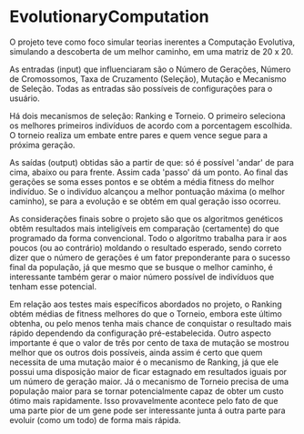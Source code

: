 EvolutionaryComputation
=======================

O projeto teve como foco simular teorias inerentes a Computação Evolutiva, simulando a descoberta de um melhor caminho, em uma matriz de 20 x 20.

As entradas (input) que influenciaram são o Número de Gerações, Número de Cromossomos, Taxa de Cruzamento (Seleção), Mutação e Mecanismo de Seleção. Todas as entradas são possíveis de configurações para o usuário. 

Há dois mecanismos de seleção: Ranking e Torneio. O primeiro seleciona os melhores primeiros indivíduos de acordo com a porcentagem escolhida. O torneio realiza um embate entre pares e quem vence segue para a próxima geração. 

As saídas (output) obtidas são a partir de que: só é possível 'andar' de para cima, abaixo ou para frente. Assim cada 'passo' dá um ponto. Ao final das gerações se soma esses pontos e se obtém a média fitness do melhor indivíduo. Se o indivíduo alcançou a melhor pontuação máxima (o melhor caminho), se para a evolução e se obtém em qual geração isso ocorreu. 

As considerações finais sobre o projeto são que os algoritmos genéticos obtêm resultados mais inteligíveis em comparação (certamente) do que programado da forma convencional. Todo o algoritmo trabalha para ir aos poucos (ou ao contrário) moldando o resultado esperado, sendo correto dizer que o número de gerações é um fator preponderante para o sucesso final da população, já que mesmo que se busque o melhor caminho, é interessante também gerar o maior número possível de indivíduos que tenham esse potencial. 

Em relação aos testes mais específicos abordados no projeto, o Ranking obtém médias de fitness melhores do que o Torneio, embora este último obtenha, ou pelo menos tenha mais chance de conquistar o resultado mais rápido dependendo da configuração pré-estabelecida. Outro aspecto importante é que o valor de três por cento de taxa de mutação se mostrou melhor que os outros dois possíveis, ainda assim é certo que quem necessita de uma mutação maior é o mecanismo de Ranking, já que ele possui uma disposição maior de ficar estagnado em resultados iguais por um número de geração maior. Já o mecanismo de Torneio precisa de uma população maior para se tornar potencialmente capaz de obter um custo ótimo mais rapidamente. Isso provavelmente acontece pelo fato de que uma parte pior de um gene pode ser interessante junta á outra parte para evoluir (como um todo) de forma mais rápida. 
